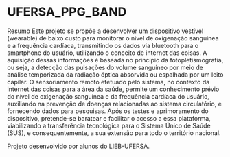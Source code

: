 # UFERSA_PPG_BAND

Resumo
Este projeto se propõe a desenvolver um dispositivo vestível (wearable) de baixo custo para monitorar o nível de oxigenação sanguínea e a frequência cardíaca, transmitindo os dados via bluetooth para o smartphone do usuário, utilizando o conceito de internet das coisas. A aquisição dessas informações é baseada no princípio da fotopletismografia, ou seja, a detecção das pulsações do volume sanguíneo por meio de análise temporizada da radiação óptica absorvida ou espalhada por um leito capilar. O sensoriamento remoto efetuado pelo sistema, no contexto da internet das coisas para a área da saúde, permite um conhecimento prévio do nível de oxigenação sanguínea e da frequência cardíaca do usuário, auxiliando na prevenção de doenças relacionadas ao sistema circulatório, e fornecendo dados para pesquisas. Após os testes e aprimoramento do dispositivo, pretende-se baratear e facilitar o acesso a essa plataforma, viabilizando a transferência tecnológica para o Sistema Único de Saúde (SUS), e consequentemente, a sua extensão para todo o território nacional.

Projeto desenvolvido por alunos do LIEB-UFERSA.
